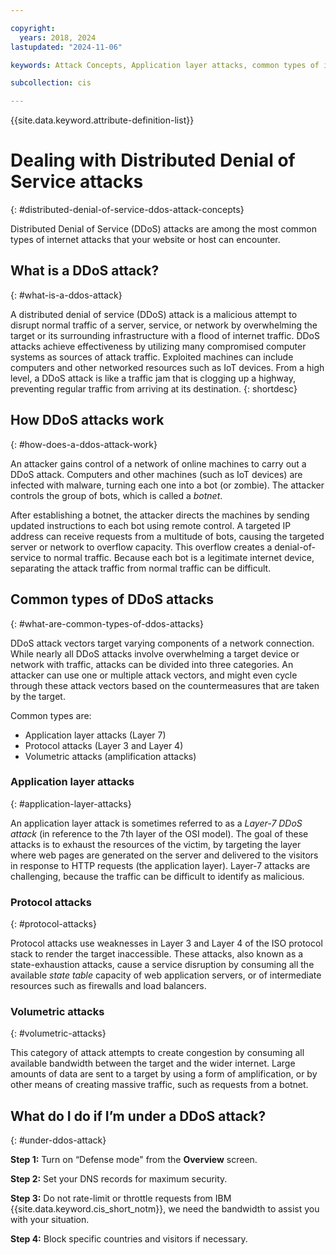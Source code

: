 ```yaml
---

copyright:
  years: 2018, 2024
lastupdated: "2024-11-06"

keywords: Attack Concepts, Application layer attacks, common types of internet attacks

subcollection: cis

---
```


{{site.data.keyword.attribute-definition-list}}

# Dealing with Distributed Denial of Service attacks
{: #distributed-denial-of-service-ddos-attack-concepts}

Distributed Denial of Service (DDoS) attacks are among the most common types of internet attacks that your website or host can encounter.

## What is a DDoS attack?
{: #what-is-a-ddos-attack}

A distributed denial of service (DDoS) attack is a malicious attempt to disrupt normal traffic of a server, service, or network by overwhelming the target or its surrounding infrastructure with a flood of internet traffic. DDoS attacks achieve effectiveness by utilizing many compromised computer systems as sources of attack traffic. Exploited machines can include computers and other networked resources such as IoT devices. From a high level, a DDoS attack is like a traffic jam that is clogging up a highway, preventing regular traffic from arriving at its destination.
{: shortdesc}

## How DDoS attacks work
{: #how-does-a-ddos-attack-work}

An attacker gains control of a network of online machines to carry out a DDoS attack. Computers and other machines (such as IoT devices) are infected with malware, turning each one into a bot (or zombie). The attacker controls the group of bots, which is called a _botnet_.

After establishing a botnet, the attacker directs the machines by sending updated instructions to each bot using remote control. A targeted IP address can receive requests from a multitude of bots, causing the targeted server or network to overflow capacity. This overflow creates a denial-of-service to normal traffic. Because each bot is a legitimate internet device, separating the attack traffic from normal traffic can be difficult.

## Common types of DDoS attacks
{: #what-are-common-types-of-ddos-attacks}

DDoS attack vectors target varying components of a network connection. While nearly all DDoS attacks involve overwhelming a target device or network with traffic, attacks can be divided into three categories. An attacker can use one or multiple attack vectors, and might even cycle through these attack vectors based on the countermeasures that are taken by the target.

Common types are:

* Application layer attacks (Layer 7)
* Protocol attacks (Layer 3 and Layer 4)
* Volumetric attacks (amplification attacks)

### Application layer attacks
{: #application-layer-attacks}

An application layer attack is sometimes referred to as a _Layer-7 DDoS attack_ (in reference to the 7th layer of the OSI model). The goal of these attacks is to exhaust the resources of the victim, by targeting the layer where web pages are generated on the server and delivered to the visitors in response to HTTP requests (the application layer). Layer-7 attacks are challenging, because the traffic can be difficult to identify as malicious.

### Protocol attacks
{: #protocol-attacks}

Protocol attacks use weaknesses in Layer 3 and Layer 4 of the ISO protocol stack to render the target inaccessible. These attacks, also known as a state-exhaustion attacks, cause a service disruption by consuming all the available _state table_ capacity of web application servers, or of intermediate resources such as firewalls and load balancers.

### Volumetric attacks
{: #volumetric-attacks}

This category of attack attempts to create congestion by consuming all available bandwidth between the target and the wider internet. Large amounts of data are sent to a target by using a form of amplification, or by other means of creating massive traffic, such as requests from a botnet.

## What do I do if I’m under a DDoS attack?
{: #under-ddos-attack}

**Step 1:** Turn on “Defense mode" from the **Overview** screen.

**Step 2:** Set your DNS records for maximum security.

**Step 3:** Do not rate-limit or throttle requests from IBM {{site.data.keyword.cis_short_notm}}, we need the bandwidth to assist you with your situation.

**Step 4:** Block specific countries and visitors if necessary.
